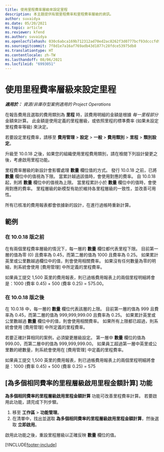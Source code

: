 ```yaml
---
title: 使用里程費率層級來設定里程
description: 本主題提供有關里程費率和里程費率層級的資訊。
author: suvaidya
ms.date: 05/20/2021
ms.topic: article
ms.reviewer: kfend
ms.author: suvaidya
ms.openlocfilehash: 030c6abca169b712312ad70ed2ac8262f3d0777bcf93dcccfd956f2f9e0ea77c
ms.sourcegitcommit: 7f8d1e7a16af769adb43d1877c28fdce53975db8
ms.translationtype: HT
ms.contentlocale: zh-TW
ms.lasthandoff: 08/06/2021
ms.locfileid: "6993051"
---
```

# <a name="set-up-mileage-using-mileage-rate-tiers"></a>使用里程費率層級來設定里程

_**適用於：** 資源/非庫存型案例適用的 Project Operations_

在報告費用且選取的費用類別為 **里程** 時，該費用明細的金額是根據 *每一里程部分* 金額來計算。 此金額是使用定義的里程層級，或依照里程的標準費率 (如果未設定里程費率等級) 來決定。 

若要設定里程費率，請移至 **費用管理** > **設定** > **一般** > **費用類別** > **里程** > **類別設定**。

升級至 10.0.18 之後，如果您的組織使用里程費用類別，請在檢閱下列設計變更之後，考慮啟用里程功能。 

里程費率層級的新設計會影響處理 **數量** 欄位值的方式。 發行 10.0.18 之前，已將 **數量** 欄位中的值視為下限。 當累計越過該值時，會使用對應的費率。  自 10.0.18 起，則將 **數量** 欄位中的值視為上限。 當里程累計小於 **數量** 欄位中的值時，會使用對應的費率。  里程層級的新模型有助於維持各里程層級的一致性，並改善可用性。   

所有已核准的費用報表都會依據新的設計，在進行過帳時重新計算。

## <a name="example"></a>範例
 
### <a name="before-version-10018"></a>在 10.0.18 版之前
在有兩個里程費率層級的情況下，每一層的 **數量** 欄位都代表里程下限。 目前第一層的值為零 (0) 且費率為 0.45，而第二層的值為 1000 且費率為 0.25。 如果累計英里或公里數越過欄位中的值，則會使用相關費率。 如果沒有任何數量為零的明細，則系統會使用 [費用管理] 中所定義的里程費率。 
 
如果員工提交 1,500 英里的費用報表，則已過帳費用報表上的兩個里程明細將會是：1000 (費率 0.45) + 500 (費率 0.25) = 575.00。

### <a name="after-version-10018"></a>在 10.0.18 版之後
在 10.0.18 中，每一層的 **數量** 欄位代表該層的上限。 目前第一層的值為 999 且費率為 0.45，而第二層的值為 999,999,999.00 且費率為 0.25。 如果累計英里或公里數越過 **數量** 欄位中的值，則會使用相關費率。 如果所有上限都已超過，則系統會使用 [費用管理] 中所定義的里程費率。 
 
若要正確計算相同的案例，必須變更層級設定。 第一層中 **數量** 欄位的值為 999.00，而第二層中的值為 999,999,999.00。 如果員工超過第一層中英里或公里數的總數量，則系統會使用在 [費用管理] 中定義的里程費率。 
  
如果員工提交 1,500 英里的費用報表，則已過帳費用報表上的兩個里程明細將會是：1000 (費率 0.45) + 500 (費率 0.25) = 575

## <a name="enable-the-mileage-amount-calculation-for-multiple-mileage-tiers-with-same-rate-feature"></a>[為多個相同費率的里程層級啟用里程金額計算] 功能

**為多個相同費率的里程層級啟用里程金額計算** 功能可改善里程費率計算。 若要啟用此功能，請完成下列步驟。

1. 移至 **工作區** > **功能管理**。 
2. 在清單中，找出並選取 **為多個相同費率的里程層級啟用里程金額計算**，然後選取 **立即啟用**。

啟用此功能之後，重設里程層級以正確反映 **數量** 欄位的值。 


[!INCLUDE[footer-include](../includes/footer-banner.md)]
